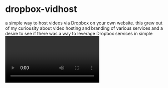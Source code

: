# dropbox-vidhost

a simple way to host videos via Dropbox on your own website. this grew out of my curiousity about video hosting and branding of various services and a desire to see if there was a way to leverage Dropbox services in simple <video> tags. Using ReactJS and Fetch, a user can input a shared Dropbox link into a form and it will dynamically populate on their own site with customized styling.

